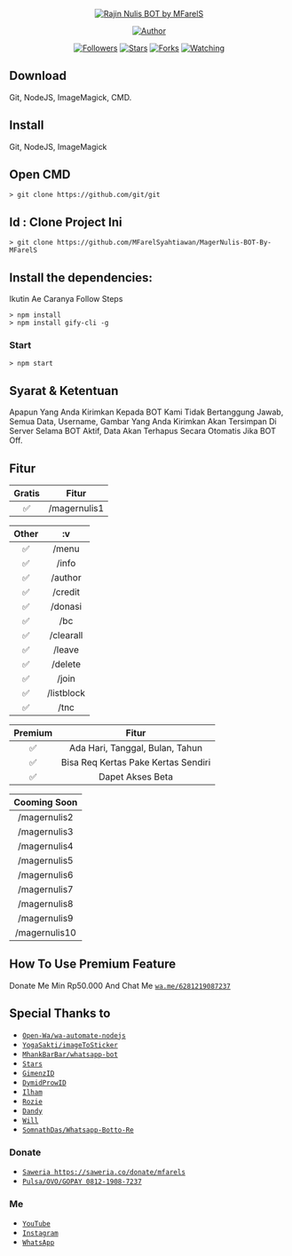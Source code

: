 <p align="center">
<a href="#"><img title="Rajin Nulis BOT by MFarelS" src="https://img.shields.io/badge/Rajin Nulis BOT WhatsApp-green?colorA=%23ff0000&colorB=%23017e40&style=for-the-badge"></a>
</p>
<p align="center">
<a href="https://github.com/mfarelsyahtiawan"><img title="Author" src="https://img.shields.io/badge/Author-mfarelsyahtiawan-red.svg?style=for-the-badge&logo=github"></a>
</p>
<p align="center">
<a href="https://github.com/mfarelsyahtiawan/followers"><img title="Followers" src="https://img.shields.io/github/followers/mfarelsyahtiawan?color=blue&style=flat-square"></a>
<a href="https://github.com/mfarelsyahtiawan/MagerNulis-BOT-By-MFarelS/stargazers/"><img title="Stars" src="https://img.shields.io/github/stars/mfarelsyahtiawan/MagerNulis-BOT-By-MFarelS?color=red&style=flat-square"></a>
<a href="https://github.com/mfarelsyahtiawan/MagerNulis-BOT-By-MFarelS/network/members"><img title="Forks" src="https://img.shields.io/github/forks/mfarelsyahtiawan/MagerNulis-BOT-By-MFarelS?color=red&style=flat-square"></a>
<a href="https://github.com/mfarelsyahtiawan/MagerNulis-BOT-By-MFarelS/watchers"><img title="Watching" src="https://img.shields.io/github/watchers/mfarelsyahtiawan/MagerNulis-BOT-By-MFarelS?label=Watchers&color=blue&style=flat-square"></a>
</p>

## Download
Git, NodeJS, ImageMagick, CMD.

## Install
Git, NodeJS, ImageMagick

## Open CMD
```ketik :
> git clone https://github.com/git/git
```

## Id : Clone Project Ini

```Ketik :
> git clone https://github.com/MFarelSyahtiawan/MagerNulis-BOT-By-MFarelS
```

## Install the dependencies:
Ikutin Ae Caranya
Follow Steps

```Install Module
> npm install
> npm install gify-cli -g
```

### Start
```Start
> npm start
```

## Syarat & Ketentuan
Apapun Yang Anda Kirimkan Kepada BOT Kami Tidak Bertanggung Jawab, Semua Data, Username, Gambar Yang Anda Kirimkan Akan Tersimpan Di Server Selama BOT Aktif, Data Akan Terhapus Secara Otomatis Jika BOT Off. 

## Fitur

| Gratis |                Fitur           |
| :-----------: | :--------------------------------: |
|       ✅       | /magernulis1          |

| Other |          :v          |
| :---------: | :-----------------------: |
|     ✅     | /menu |
|     ✅     | /info |
|     ✅     | /author |
|     ✅     | /credit |
|     ✅     | /donasi |
|     ✅     | /bc |
|     ✅     | /clearall |
|     ✅     | /leave |
|     ✅     | /delete |
|     ✅     | /join |
|     ✅     | /listblock |
|     ✅     | /tnc |


| Premium  |              Fitur                |
| :------------: | :---------------------------------------------: |
|       ✅        |   Ada Hari, Tanggal, Bulan, Tahun            |
|       ✅        | Bisa Req Kertas Pake Kertas Sendiri |
|     ✅     | Dapet Akses Beta |

| Cooming Soon |
| :----------: |
| /magernulis2 |
| /magernulis3 |
| /magernulis4 |
| /magernulis5 |
| /magernulis6 |
| /magernulis7 |
| /magernulis8 |
| /magernulis9 |
| /magernulis10 |

## How To Use Premium Feature
Donate Me Min Rp50.000 And Chat Me [`wa.me/6281219087237`](https://wa.me/6281219087237) 

## Special Thanks to
* [`Open-Wa/wa-automate-nodejs`](https://github.com/open-wa/wa-automate-nodejs)
* [`YogaSakti/imageToSticker`](https://github.com/YogaSakti/imageToSticker) 
* [`MhankBarBar/whatsapp-bot`](https://github.com/MhankBarBar/whatsapp-bot) 
* [`Stars`](https://github.com/bintang77) 
* [`GimenzID`](https://github.com/Gimenz)
* [`DymidProwID`](https://m.youtube.com/c/DymidProw) 
* [`Ilham`](https://instagram.com/nezuko.chan.12) 
* [`Rozie`](https://instagram.com/_rooziee)
* [`Dandy`](https://github.com/dandyraka)
* [`Will`](https://instagram.com/its.willl_) 
* [`SomnathDas/Whatsapp-Botto-Re`](https://github.com/SomnathDas/Whatsapp-Botto-Re)

### Donate
* [`Saweria https://saweria.co/donate/mfarels`](https://saweria.co/donate/mfarels)
* [`Pulsa/OVO/GOPAY 0812-1908-7237`](https://github.com/MFarelSyahtiawan/MagerNulis-BOT-By-MFarelS) 

### Me
* [`YouTube`](https://m.youtube.com/channel/UCYfBSMa1JJbKwD8bNm-etiA) 
* [`Instagram`](https://instagram.com/mfarelsyahtiawan) 
* [`WhatsApp`](https://wa.me/6281219087237)

